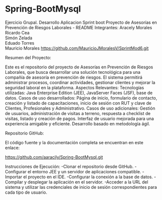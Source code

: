 # Spring-BootMysql
Ejercicio Grupal. Desarrollo Aplicacion Sprint boot
Proyecto de Asesorías en Prevención de Riesgos Laborales - README
Integrantes:
    Aracely Morales    
    Ricardo Cea        
    Simón Zelada       
    Eduado Torres      
    Mauricio Morales   https://github.com/MauricioJMoralesV/SprintMod6.git

Resumen del Proyecto:

Este es el repositorio del proyecto de Asesorías en Prevención de Riesgos Laborales, que busca desarrollar una solución tecnológica para una compañía de asesoría en prevención de riesgos. El sistema permitirá administrar procesos, coordinar actividades, gestionar clientes y mejorar la seguridad laboral en la plataforma.
Aspectos Relevantes:
    Tecnologías utilizadas: Java Enterprise Edition (JEE), JavaServer Faces (JSF), base de datos.
    Casos de uso desarrollados: Página de inicio, formulario de contacto, creación y listado de capacitaciones, inicio de sesión con RUT y clave de Clientes,     Profesionales y Administrativo.
    Casos de uso adicionales: Gestión de usuarios, administración de visitas a terreno, respuesta a checklist de visitas, listado y creación de pagos.
    Interfaz de usuario mejorada para una experiencia amigable y eficiente.
    Desarrollo basado en metodología ágil.

Repositorio GitHub:

El código fuente y la documentación completa se encuentran en este enlace:

https://github.com/aaracily/Spring-BootMysql.git

Instrucciones de Ejecución:
    -Clonar el repositorio desde GitHub.
    -Configurar el entorno JEE y un servidor de aplicaciones compatible.
    -Importar el proyecto en el IDE.
    -Configurar la conexión a la base de datos.
    -Compilar y desplegar la aplicación en el servidor.
    -Acceder a la URL del sistema y utilizar las credenciales de inicio de sesión correspondientes para cada tipo de usuario.

    
